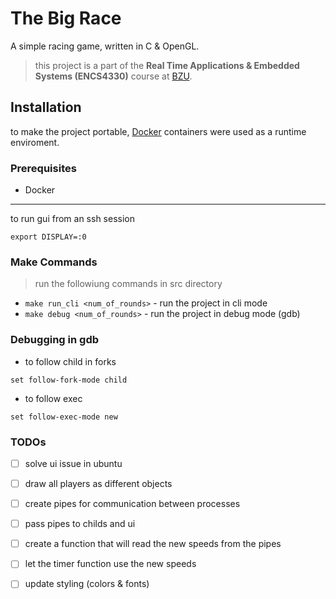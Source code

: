 # The Big Race

A simple racing game, written in C & OpenGL.    

> this project is a part of the **Real Time Applications & Embedded Systems (ENCS4330)** course at [BZU](https://www.birzeit.edu).

## Installation

to make the project portable, [Docker](https://www.docker.com) containers were used as a runtime enviroment.

### Prerequisites

* Docker


--------------------------------------

to run gui from an ssh session

```
export DISPLAY=:0
```

### Make Commands

> run the followiung commands in src directory

* `make run_cli <num_of_rounds>` - run the project in cli mode
* `make debug <num_of_rounds>` - run the project in debug mode (gdb)

### Debugging in gdb

* to follow child in forks
```
set follow-fork-mode child
```


* to follow exec 
```
set follow-exec-mode new
```


### TODOs

* [ ] solve ui issue in ubuntu
* [ ] draw all players as different objects
* [ ] create pipes for communication between processes
* [ ] pass pipes to childs and ui
* [ ] create a function that will read the new speeds from the pipes
* [ ] let the timer function use the new speeds
* [ ] update styling (colors & fonts)



